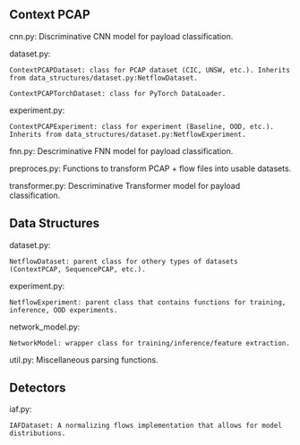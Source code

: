 ## Context PCAP

cnn.py: Discriminative CNN model for payload classification.


dataset.py: 

    ContextPCAPDataset: class for PCAP dataset (CIC, UNSW, etc.). Inherits from data_structures/dataset.py:NetflowDataset.

    ContextPCAPTorchDataset: class for PyTorch DataLoader. 


experiment.py: 

    ContextPCAPExperiment: class for experiment (Baseline, OOD, etc.). Inherits from data_structures/dataset.py:NetflowExperiment.


fnn.py: Descriminative FNN model for payload classification.


preproces.py: Functions to transform PCAP + flow files into usable datasets. 


transformer.py: Descriminative Transformer model for payload classification.


## Data Structures

dataset.py:

    NetflowDataset: parent class for othery types of datasets (ContextPCAP, SequencePCAP, etc.).


experiment.py:

    NetflowExperiment: parent class that contains functions for training, inference, OOD experiments.


network_model.py:

    NetworkModel: wrapper class for training/inference/feature extraction.


util.py: Miscellaneous parsing functions.

## Detectors

iaf.py:

    IAFDataset: A normalizing flows implementation that allows for model distributions.
